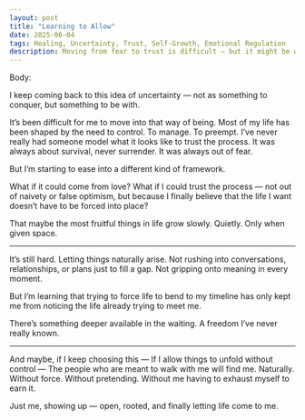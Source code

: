 ```yaml
---
layout: post
title: "Learning to Allow"
date: 2025-06-04
tags: Healing, Uncertainty, Trust, Self-Growth, Emotional Regulation
description: Moving from fear to trust is difficult — but it might be where most of the fruit is. A quiet reflection on letting life unfold without force.
---
```


Body:

I keep coming back to this idea of uncertainty — not as something to conquer, but something to be with.

It’s been difficult for me to move into that way of being. Most of my life has been shaped by the need to control. To manage. To preempt. I’ve never really had someone model what it looks like to trust the process. It was always about survival, never surrender.
It was always out of fear.

But I’m starting to ease into a different kind of framework.

What if it could come from love?
What if I could trust the process — not out of naivety or false optimism, but because I finally believe that the life I want doesn’t have to be forced into place?

That maybe the most fruitful things in life grow slowly. Quietly.
Only when given space.


---

It’s still hard.
Letting things naturally arise. Not rushing into conversations, relationships, or plans just to fill a gap. Not gripping onto meaning in every moment.

But I’m learning that trying to force life to bend to my timeline has only kept me from noticing the life already trying to meet me.

There’s something deeper available in the waiting.
A freedom I’ve never really known.


---

And maybe, if I keep choosing this —
If I allow things to unfold without control —
The people who are meant to walk with me will find me.
Naturally.
Without force.
Without pretending.
Without me having to exhaust myself to earn it.

Just me, showing up — open, rooted, and finally letting life come to me.